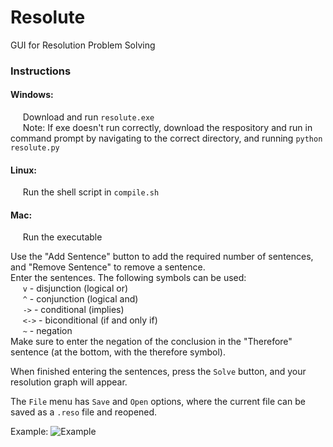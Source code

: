 # Resolute
GUI for Resolution Problem Solving

### Instructions
#### Windows:
&nbsp;&nbsp;&nbsp;&nbsp;&nbsp;Download and run ```resolute.exe```\
&nbsp;&nbsp;&nbsp;&nbsp;&nbsp;Note: If exe doesn't run correctly, download the respository and run in command prompt by navigating to the correct directory, and running ```python resolute.py```

#### Linux:
&nbsp;&nbsp;&nbsp;&nbsp;&nbsp;Run the shell script in ```compile.sh```

#### Mac:
&nbsp;&nbsp;&nbsp;&nbsp;&nbsp;Run the executable

Use the "Add Sentence" button to add the required number of sentences, and "Remove Sentence" to remove a sentence.\
Enter the sentences. The following symbols can be used:\
&nbsp;&nbsp;&nbsp;&nbsp;&nbsp;```v``` - disjunction (logical or)\
&nbsp;&nbsp;&nbsp;&nbsp;&nbsp;```^``` - conjunction (logical and)\
&nbsp;&nbsp;&nbsp;&nbsp;&nbsp;```->``` - conditional (implies)\
&nbsp;&nbsp;&nbsp;&nbsp;&nbsp;```<->``` - biconditional (if and only if)\
&nbsp;&nbsp;&nbsp;&nbsp;&nbsp;```~``` - negation\
Make sure to enter the negation of the conclusion in the "Therefore" sentence (at the bottom, with the therefore symbol).

When finished entering the sentences, press the ```Solve``` button, and your resolution graph will appear.

The ```File``` menu has ```Save``` and ```Open``` options, where the current file can be saved as a ```.reso``` file and reopened.

Example:
![Example](https://github.com/matthewyoungbar/Resolute/blob/main/img/Example.png?raw=true)
